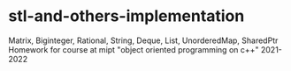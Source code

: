 # stl-and-others-implementation
Matrix, Biginteger, Rational, String, Deque, List, UnorderedMap, SharedPtr\
Homework for course at mipt "object oriented programming on c++" 2021-2022
